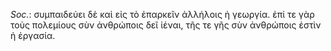 

*Soc.*: συμπαιδεύει δὲ καὶ εἰς τὸ ἐπαρκεῖν ἀλλήλοις ἡ γεωργία. ἐπί τε γὰρ τοὺς πολεμίους σὺν ἀνθρώποις δεῖ ἰέναι, τῆς τε γῆς σὺν ἀνθρώποις ἐστὶν ἡ ἐργασία.